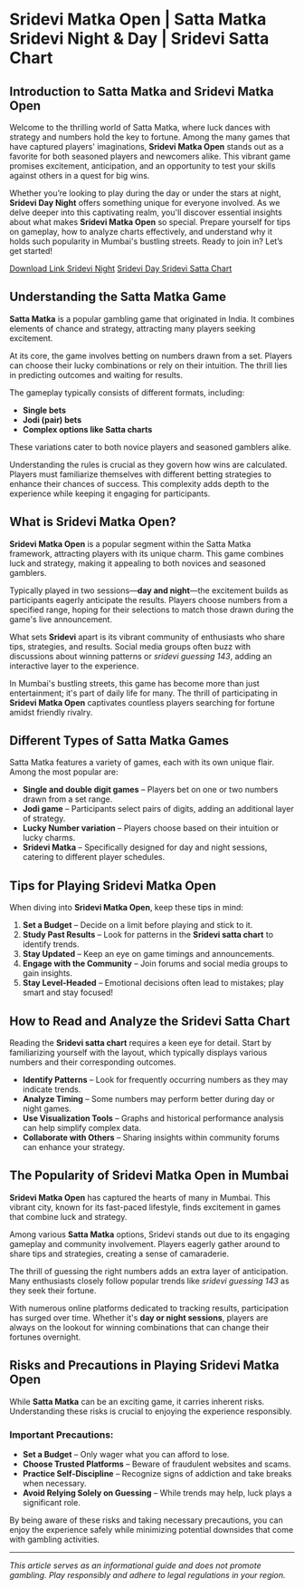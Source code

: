 # Sridevi Matka Open | Satta Matka Sridevi Night & Day | Sridevi Satta Chart

## Introduction to Satta Matka and Sridevi Matka Open

Welcome to the thrilling world of Satta Matka, where luck dances with strategy and numbers hold the key to fortune. Among the many games that have captured players' imaginations, **Sridevi Matka Open** stands out as a favorite for both seasoned players and newcomers alike. This vibrant game promises excitement, anticipation, and an opportunity to test your skills against others in a quest for big wins.

Whether you’re looking to play during the day or under the stars at night, **Sridevi Day Night** offers something unique for everyone involved. As we delve deeper into this captivating realm, you'll discover essential insights about what makes **Sridevi Matka Open** so special. Prepare yourself for tips on gameplay, how to analyze charts effectively, and understand why it holds such popularity in Mumbai's bustling streets. Ready to join in? Let’s get started!

[Download Link ](https://sattamatkaapp.mobi/ )
[Sridevi Night](https://sattamatkaapp.mobi/ )
[Sridevi Day ](https://sattamatkaapp.mobi/ )
[Sridevi Satta Chart](https://sattamatkaapp.mobi/ )

## Understanding the Satta Matka Game

**Satta Matka** is a popular gambling game that originated in India. It combines elements of chance and strategy, attracting many players seeking excitement.

At its core, the game involves betting on numbers drawn from a set. Players can choose their lucky combinations or rely on their intuition. The thrill lies in predicting outcomes and waiting for results.

The gameplay typically consists of different formats, including:
- **Single bets**
- **Jodi (pair) bets**
- **Complex options like Satta charts**

These variations cater to both novice players and seasoned gamblers alike.

Understanding the rules is crucial as they govern how wins are calculated. Players must familiarize themselves with different betting strategies to enhance their chances of success. This complexity adds depth to the experience while keeping it engaging for participants.

## What is Sridevi Matka Open?

**Sridevi Matka Open** is a popular segment within the Satta Matka framework, attracting players with its unique charm. This game combines luck and strategy, making it appealing to both novices and seasoned gamblers.

Typically played in two sessions—**day and night**—the excitement builds as participants eagerly anticipate the results. Players choose numbers from a specified range, hoping for their selections to match those drawn during the game's live announcement.

What sets **Sridevi** apart is its vibrant community of enthusiasts who share tips, strategies, and results. Social media groups often buzz with discussions about winning patterns or *sridevi guessing 143*, adding an interactive layer to the experience.

In Mumbai's bustling streets, this game has become more than just entertainment; it's part of daily life for many. The thrill of participating in **Sridevi Matka Open** captivates countless players searching for fortune amidst friendly rivalry.

## Different Types of Satta Matka Games

Satta Matka features a variety of games, each with its own unique flair. Among the most popular are:

- **Single and double digit games** – Players bet on one or two numbers drawn from a set range.
- **Jodi game** – Participants select pairs of digits, adding an additional layer of strategy.
- **Lucky Number variation** – Players choose based on their intuition or lucky charms.
- **Sridevi Matka** – Specifically designed for day and night sessions, catering to different player schedules.

## Tips for Playing Sridevi Matka Open

When diving into **Sridevi Matka Open**, keep these tips in mind:

1. **Set a Budget** – Decide on a limit before playing and stick to it.
2. **Study Past Results** – Look for patterns in the **Sridevi satta chart** to identify trends.
3. **Stay Updated** – Keep an eye on game timings and announcements.
4. **Engage with the Community** – Join forums and social media groups to gain insights.
5. **Stay Level-Headed** – Emotional decisions often lead to mistakes; play smart and stay focused!

## How to Read and Analyze the Sridevi Satta Chart

Reading the **Sridevi satta chart** requires a keen eye for detail. Start by familiarizing yourself with the layout, which typically displays various numbers and their corresponding outcomes.

- **Identify Patterns** – Look for frequently occurring numbers as they may indicate trends.
- **Analyze Timing** – Some numbers may perform better during day or night games.
- **Use Visualization Tools** – Graphs and historical performance analysis can help simplify complex data.
- **Collaborate with Others** – Sharing insights within community forums can enhance your strategy.

## The Popularity of Sridevi Matka Open in Mumbai

**Sridevi Matka Open** has captured the hearts of many in Mumbai. This vibrant city, known for its fast-paced lifestyle, finds excitement in games that combine luck and strategy.

Among various **Satta Matka** options, Sridevi stands out due to its engaging gameplay and community involvement. Players eagerly gather around to share tips and strategies, creating a sense of camaraderie.

The thrill of guessing the right numbers adds an extra layer of anticipation. Many enthusiasts closely follow popular trends like *sridevi guessing 143* as they seek their fortune.

With numerous online platforms dedicated to tracking results, participation has surged over time. Whether it's **day or night sessions**, players are always on the lookout for winning combinations that can change their fortunes overnight.

## Risks and Precautions in Playing Sridevi Matka Open

While **Satta Matka** can be an exciting game, it carries inherent risks. Understanding these risks is crucial to enjoying the experience responsibly.

### Important Precautions:
- **Set a Budget** – Only wager what you can afford to lose.
- **Choose Trusted Platforms** – Beware of fraudulent websites and scams.
- **Practice Self-Discipline** – Recognize signs of addiction and take breaks when necessary.
- **Avoid Relying Solely on Guessing** – While trends may help, luck plays a significant role.

By being aware of these risks and taking necessary precautions, you can enjoy the experience safely while minimizing potential downsides that come with gambling activities.

---

*This article serves as an informational guide and does not promote gambling. Play responsibly and adhere to legal regulations in your region.*
